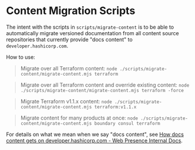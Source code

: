 # Content Migration Scripts

The intent with the scripts in `scripts/migrate-content` is to be able to automatically migrate versioned documentation from all content source repositories that currently provide "docs content" to `developer.hashicorp.com`.

How to use:
> Migrate over all Terraform content:
`node ./scripts/migrate-content/migrate-content.mjs terraform`

> Migrate over all Terraform content and override existing content:
`node ./scripts/migrate-content/migrate-content.mjs terraform -force`

> Migrate Terraform v1.1.x content:
`node ./scripts/migrate-content/migrate-content.mjs terraform:v1.1.x`

> Migrate content for many products at once:
`node ./scripts/migrate-content/migrate-content.mjs boundary consul terraform`

For details on what we mean when we say "docs content", see [How docs content gets on developer.hashicorp.com - Web Presence Internal Docs](https://web-presence-internal-docs-hashicorp.vercel.app/DevPortal/how-docs-content-gets-on-developer/).
